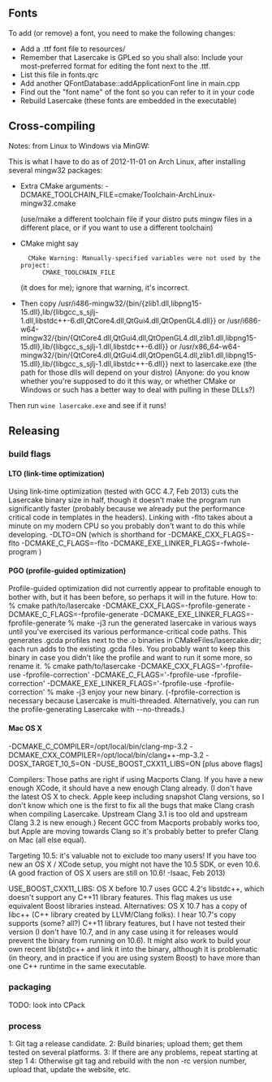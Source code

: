 

Fonts
-----

To add (or remove) a font, you need to make the following changes:
* Add a .ttf font file to resources/
* Remember that Lasercake is GPLed so you shall also:
  Include your most-preferred format for editing the font next to the .ttf.
* List this file in fonts.qrc
* Add another QFontDatabase::addApplicationFont line in main.cpp
* Find out the "font name" of the font so you can refer to it in your code
* Rebuild Lasercake (these fonts are embedded in the executable)


Cross-compiling
---------------

Notes: from Linux to Windows via MinGW:

This is what I have to do as of 2012-11-01 on Arch Linux,
after installing several mingw32 packages:

- Extra CMake arguments:
    -DCMAKE_TOOLCHAIN_FILE=cmake/Toolchain-ArchLinux-mingw32.cmake

    (use/make a different toolchain file if your distro puts mingw files in
    a different place, or if you want to use a different toolchain)

- CMake might say

        CMake Warning: Manually-specified variables were not used by the project:
            CMAKE_TOOLCHAIN_FILE

  (it does for me); ignore that warning, it's incorrect.

- Then copy
/usr/i486-mingw32/{bin/{zlib1.dll,libpng15-15.dll},lib/{libgcc_s_sjlj-1.dll,libstdc++-6.dll,QtCore4.dll,QtGui4.dll,QtOpenGL4.dll}}
or
/usr/i686-w64-mingw32/{bin/{QtCore4.dll,QtGui4.dll,QtOpenGL4.dll,zlib1.dll,libpng15-15.dll},lib/{libgcc_s_sjlj-1.dll,libstdc++-6.dll}}
or
/usr/x86_64-w64-mingw32/{bin/{QtCore4.dll,QtGui4.dll,QtOpenGL4.dll,zlib1.dll,libpng15-15.dll},lib/{libgcc_s_sjlj-1.dll,libstdc++-6.dll}}
next to lasercake.exe
(the path for those dlls will depend on your distro)
(Anyone: do you know whether you're supposed to do it this way,
 or whether CMake or Windows or such has a better way to deal with
 pulling in these DLLs?)

Then run
`wine lasercake.exe`
and see if it runs!


Releasing
---------

### build flags ###

#### LTO (link-time optimization)

Using link-time optimization (tested with GCC 4.7, Feb 2013) cuts the
Lasercake binary size in half, though it doesn't make the program run
significantly faster (probably because we already put the performance
critical code in templates in the headers).  Linking with -flto takes
about a minute on my modern CPU so you probably don't want to do this
while developing.
-DLTO=ON (which is shorthand for
    -DCMAKE_CXX_FLAGS=-flto -DCMAKE_C_FLAGS=-flto -DCMAKE_EXE_LINKER_FLAGS=-fwhole-program
)

#### PGO (profile-guided optimization)

Profile-guided optimization did not currently appear to profitable enough
to bother with, but it has been before, so perhaps it will in the future. How to:
% cmake path/to/lasercake -DCMAKE_CXX_FLAGS=-fprofile-generate -DCMAKE_C_FLAGS=-fprofile-generate -DCMAKE_EXE_LINKER_FLAGS=-fprofile-generate
% make -j3
run the generated lasercake in various ways until you've exercised its various
performance-critical code paths.  This generates .gcda profiles next to the .o
binaries in CMakeFiles/lasercake.dir; each run adds to the existing .gcda files.
You probably want to keep this binary in case you didn't like the profile and want
to run it some more, so rename it.
% cmake path/to/lasercake -DCMAKE_CXX_FLAGS='-fprofile-use -fprofile-correction' -DCMAKE_C_FLAGS='-fprofile-use -fprofile-correction' -DCMAKE_EXE_LINKER_FLAGS='-fprofile-use -fprofile-correction'
% make -j3
enjoy your new binary.
(-fprofile-correction is necessary because Lasercake is multi-threaded.
Alternatively, you can run the profile-generating Lasercake with --no-threads.)

#### Mac OS X

-DCMAKE_C_COMPILER=/opt/local/bin/clang-mp-3.2
-DCMAKE_CXX_COMPILER=/opt/local/bin/clang++-mp-3.2
-DOSX_TARGET_10_5=ON
-DUSE_BOOST_CXX11_LIBS=ON
[plus above flags]

Compilers: Those paths are right if using Macports Clang.  If you have a
new enough XCode, it should have a new enough Clang already. (I don't have the
latest OS X to check.  Apple keep including snapshot Clang versions, so
I don't know which one is the first to fix all the bugs that make Clang
crash when compiling Lasercake.  Upstream Clang 3.1 is too old and upstream
Clang 3.2 is new enough.)  Recent GCC from Macports probably works too, but
Apple are moving towards Clang so it's probably better to prefer Clang on Mac
(all else equal).

Targeting 10.5: it's valuable not to exclude too many users! If you have
too new an OS X / XCode setup, you might not have the 10.5 SDK, or even 10.6.
(A good fraction of OS X users are still on 10.6! -Isaac, Feb 2013)

USE_BOOST_CXX11_LIBS: OS X before 10.7 uses GCC 4.2's libstdc++, which doesn't
support any C++11 library features.  This flag makes us use equivalent Boost
libraries instead.  Alternatives: OS X 10.7 has a copy of libc++ (C++ library
created by LLVM/Clang folks).  I hear 10.7's copy supports (some? all?) C++11
library features, but I have not tested their version (I don't have 10.7, and
in any case using it for releases would prevent the binary from running on
10.6).  It might also work to build your own recent lib(std)c++ and link it
into the binary, although it is problematic (in theory, and in practice if you
are using system Boost) to have more than one C++ runtime in the same
executable.

### packaging ###

TODO: look into CPack

### process ###

1: Git tag a release candidate.
2: Build binaries; upload them; get them tested on several platforms.
3: If there are any problems, repeat starting at step 1
4: Otherwise git tag and rebuild with the non -rc version number, upload that,
   update the website, etc.
